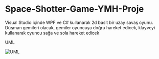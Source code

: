 # Space-Shotter-Game-YMH-Proje

Visual Studio içinde WPF ve C# kullanarak 2d basit bir uzay savaş oyunu.
Düşman gemileri olacak, gemiler  oyuncuya doğru hareket edicek, klayveyi kullanarak oyuncu sağa ve sola hareket edicek

UML

![UML](https://user-images.githubusercontent.com/100670403/235249007-eaec7eb7-1127-4380-9e88-66af8c27ef98.png)
